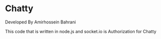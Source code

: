 # Chatty
Developed By Amirhossein Bahrani

This code that is written in node.js and socket.io is Authorization for Chatty
